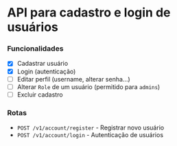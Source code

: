 # API para cadastro e login de usuários

### Funcionalidades

- [x] Cadastrar usuário
- [x] Login (autenticação)
- [ ] Editar perfil (username, alterar senha...)
- [ ] Alterar `Role` de um usuário (permitido para `admins`)
- [ ] Excluir cadastro

### Rotas

* `POST /v1/account/register` - Registrar novo usuário
* `POST /v1/account/login` - Autenticação de usuários
